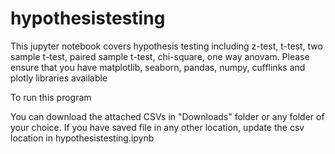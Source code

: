 # hypothesistesting
This jupyter notebook covers hypothesis testing including z-test, t-test, two sample t-test, paired sample t-test, chi-square, one way anovam. Please ensure that you have matplotlib, seaborn, pandas, numpy, cufflinks and plotly libraries available

To run this program

You can download the attached CSVs in "Downloads" folder or any folder of your choice. If you have saved file in any other location, update the csv location in hypothesistesting.ipynb
